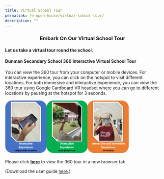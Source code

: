 ```yaml
---
title: Virtual School Tour
permalink: /e-open-house/virtual-school-tour/
description: ""
---
```

### <p style="text-align: center;"><b>Embark On Our Virtual School Tour</b></p>

#### Let us take a virtual tour round the school.


#### Dunman Secondary School 360 Interactive Virtual School Tour

You can view the 360 tour from your computer or mobile devices. For interactive experience, you can click on the hotspot to visit different locations. For both immersive and interactive experience, you can view the 360 tour using Google Cardboard VR headset where you can go to different locations by pausing at the hotspot for 3 seconds.

<img src="/images/E%20Open%20House/virtual_sch_tour.png"
     style="width:80%">

Please click <b><a href="https://ths.li/5394El" target="_blank">here</a></b> to view the 360 tour in a new browser tab.

(Download the user guide  <a href="/files/Sec%202%20eStreaming/360_virtual_tour_user_guide.pdf" target="_blank">here</a>.)